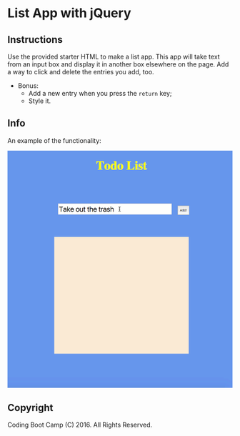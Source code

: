 # List App with jQuery


## Instructions
Use the provided starter HTML to make a list app. This app will take text from an input box and display it in another box elsewhere on the page. Add a way to click and delete the entries you add, too.

* Bonus:
  * Add a new entry when you press the `return` key;
  * Style it.
## Info
An example of the functionality:

![gif](../Solved/make_this.gif)

## Copyright
Coding Boot Camp (C) 2016. All Rights Reserved.